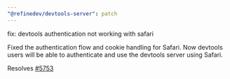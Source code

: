 ```yaml
---
"@refinedev/devtools-server": patch
---
```


fix: devtools authentication not working with safari

Fixed the authentication flow and cookie handling for Safari. Now devtools users will be able to authenticate and use the devtools server using Safari.

Resolves [#5753](https://github.com/refinedev/refine/issues/5753)
